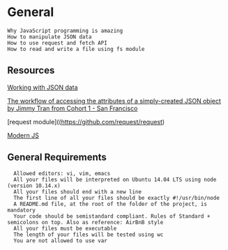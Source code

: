 # General
    Why JavaScript programming is amazing
    How to manipulate JSON data
    How to use request and fetch API
    How to read and write a file using fs module

  ## Resources

  [Working with JSON data](https://developer.mozilla.org/en-US/docs/Learn/JavaScript/Objects/JSON)
  
  [The workflow of accessing the attributes of a simply-created JSON object by Jimmy Tran from Cohort 1 - San Francisco](https://medium.com/@vietkieutie/the-workflow-of-accessing-the-attributes-of-a-simply-created-json-object-82a5b33e2319)
  
  [request module]((https://github.com/request/request)
  
  [Modern JS](https://github.com/mbeaudru/modern-js-cheatsheet)
  
  
  ## General Requirements
      Allowed editors: vi, vim, emacs
      All your files will be interpreted on Ubuntu 14.04 LTS using node (version 10.14.x)
      All your files should end with a new line
      The first line of all your files should be exactly #!/usr/bin/node
      A README.md file, at the root of the folder of the project, is mandatory
      Your code should be semistandard compliant. Rules of Standard + semicolons on top. Also as reference: AirBnB style
      All your files must be executable
      The length of your files will be tested using wc
      You are not allowed to use var
